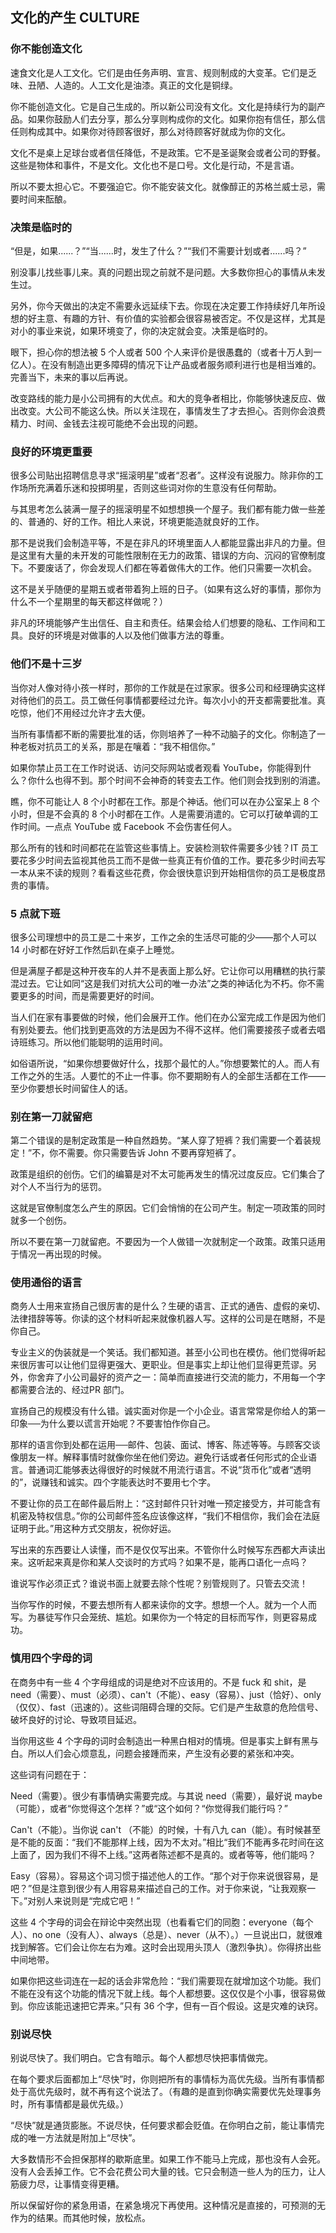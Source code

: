 ## 文化的产生 CULTURE

### 你不能创造文化

速食文化是人工文化。它们是由任务声明、宣言、规则制成的大变革。它们是乏味、丑陋、人造的。人工文化是油漆。真正的文化是铜绿。

你不能创造文化。它是自己生成的。所以新公司没有文化。文化是持续行为的副产品。如果你鼓励人们去分享，那么分享则构成你的文化。如果你抱有信任，那么信任则构成其中。如果你对待顾客很好，那么对待顾客好就成为你的文化。

文化不是桌上足球台或者信任降低，不是政策。它不是圣诞聚会或者公司的野餐。这些是物体和事件，不是文化。文化也不是口号。文化是行动，不是言语。

所以不要太担心它。不要强迫它。你不能安装文化。就像醇正的苏格兰威士忌，需要时间来酝酿。

### 决策是临时的

“但是，如果......？”“当......时，发生了什么？”“我们不需要计划或者......吗？”

别没事儿找些事儿来。真的问题出现之前就不是问题。大多数你担心的事情从未发生过。

另外，你今天做出的决定不需要永远延续下去。你现在决定要工作持续好几年所设想的好主意、有趣的方针、有价值的实验都会很容易被否定。不仅是这样，尤其是对小的事业来说，如果环境变了，你的决定就会变。决策是临时的。

眼下，担心你的想法被 5 个人或者 500 个人来评价是很愚蠢的（或者十万人到一亿人）。在没有制造出更多障碍的情况下让产品或者服务顺利进行也是相当难的。完善当下，未来的事以后再说。

改变路线的能力是小公司拥有的大优点。和大的竞争者相比，你能够快速反应、做出改变。大公司不能这么快。所以关注现在，事情发生了才去担心。否则你会浪费精力、时间、金钱去注视可能绝不会出现的问题。

### 良好的环境更重要

很多公司贴出招聘信息寻求“摇滚明星”或者“忍者”。这样没有说服力。除非你的工作场所充满着乐迷和投掷明星，否则这些词对你的生意没有任何帮助。

与其思考怎么装满一屋子的摇滚明星不如想想换一个屋子。我们都有能力做一些差的、普通的、好的工作。相比人来说，环境更能造就良好的工作。

那不是说我们会制造平等，不是在非凡的环境里面人人都能显露出非凡的力量。但是这里有大量的未开发的可能性限制在无力的政策、错误的方向、沉闷的官僚制度下。不要废话了，你会发现人们都在等着做伟大的工作。他们只需要一次机会。

这不是关乎随便的星期五或者带着狗上班的日子。（如果有这么好的事情，那你为什么不一个星期里的每天都这样做呢？）

非凡的环境能够产生出信任、自主和责任。结果会给人们想要的隐私、工作间和工具。良好的环境是对做事的人以及他们做事方法的尊重。

### 他们不是十三岁

当你对人像对待小孩一样时，那你的工作就是在过家家。很多公司和经理确实这样对待他们的员工。员工做任何事情都要经过允许。每次小小的开支都需要批准。真吃惊，他们不用经过允许才去大便。

当所有事情都不断的需要批准的话，你则培养了一种不动脑子的文化。你制造了一种老板对抗员工的关系，那是在嚷着：“我不相信你。”

如果你禁止员工在工作时说话、访问交际网站或者观看 YouTube，你能得到什么？你什么也得不到。那个时间不会神奇的转变去工作。他们则会找到别的消遣。

瞧，你不可能让人 8 个小时都在工作。那是个神话。他们可以在办公室呆上 8 个小时，但是不会真的 8 个小时都在工作。人是需要消遣的。它可以打破单调的工作时间。一点点 YouTube 或 Facebook 不会伤害任何人。

那么所有的钱和时间都花在监管这些事情上。安装检测软件需要多少钱？IT 员工要花多少时间去监视其他员工而不是做一些真正有价值的工作。要花多少时间去写一本从来不读的规则？看看这些花费，你会很快意识到开始相信你的员工是极度昂贵的事情。

### 5 点就下班

很多公司理想中的员工是二十来岁，工作之余的生活尽可能的少——那个人可以 14 小时都在好好工作然后趴在桌子上睡觉。

但是满屋子都是这种开夜车的人并不是表面上那么好。它让你可以用糟糕的执行蒙混过去。它让如同“这是我们对抗大公司的唯一办法”之类的神话化为不朽。你不需要更多的时间，而是需要更好的时间。

当人们在家有事要做的时候，他们会展开工作。他们在办公室完成工作是因为他们有别处要去。他们找到更高效的方法是因为不得不这样。他们需要接孩子或者去唱诗班练习。所以他们能聪明的运用时间。

如俗语所说，“如果你想要做好什么，找那个最忙的人。”你想要繁忙的人。而人有工作之外的生活。人要忙的不止一件事。你不要期盼有人的全部生活都在工作——至少你要想长时间留住人的话。

### 别在第一刀就留疤

第二个错误的是制定政策是一种自然趋势。“某人穿了短裤？我们需要一个着装规定！”不，你不需要。你只需要告诉 John 不要再穿短裤了。

政策是组织的创伤。它们的编纂是对不太可能再发生的情况过度反应。它们集合了对个人不当行为的惩罚。

这就是官僚制度怎么产生的原因。它们会悄悄的在公司产生。制定一项政策的同时就多一个创伤。

所以不要在第一刀就留疤。不要因为一个人做错一次就制定一个政策。政策只适用于情况一再出现的时候。

### 使用通俗的语言

商务人士用来宣扬自己很厉害的是什么？生硬的语言、正式的通告、虚假的亲切、法律措辞等等。你读的这个材料听起来就像机器人写。这样的公司是在瞎掰，不是你自己。

专业主义的伪装就是一个笑话。我们都知道。甚至小公司也在模仿。他们觉得听起来很厉害可以让他们显得更强大、更职业。但是事实上却让他们显得更荒谬。另外，你舍弃了小公司最好的资产之一：简单而直接进行交流的能力，不用每一个字都需要合法的、经过PR 部门。

宣扬自己的规模没有什么错。诚实面对你是一个小企业。语言常常是你给人的第一印象──为什么要以谎言开始呢？不要害怕作你自己。

那样的语言你到处都在运用──邮件、包装、面试、博客、陈述等等。与顾客交谈像朋友一样。解释事情时就像你坐在他们旁边。避免行话或者任何形式的企业语言。普通词汇能够表达得很好的时候就不用流行语言。不说“货币化”或者“透明的”，说赚钱和诚实。四个字能表达时不要用七个字。

不要让你的员工在邮件最后附上：“这封邮件只针对唯一预定接受方，并可能含有机密及特权信息。”你的公司邮件签名应该像这样，“我们不相信你，我们会在法庭证明于此。”用这种方式交朋友，祝你好运。

写出来的东西要让人读懂，而不是仅仅写出来。不管你什么时候写东西都大声读出来。这听起来真是你和某人交谈时的方式吗？如果不是，能再口语化一点吗？

谁说写作必须正式？谁说书面上就要去除个性呢？别管规则了。只管去交流！

当你写作的时候，不要去想所有人都来读你的文字。想想一个人。就为一个人而写。为暴徒写作只会笼统、尴尬。如果你为一个特定的目标而写作，则更容易成功。

### 慎用四个字母的词

在商务中有一些 4 个字母组成的词是绝对不应该用的。不是 fuck 和 shit，是 need（需要）、must（必须）、can't（不能）、easy（容易）、just（恰好）、only（仅仅）、fast（迅速的）。这些词阻碍合理的交际。它们是产生敌意的危险信号、破坏良好的讨论、导致项目延迟。

当你用这些 4 个字母的词时会制造出一种黑白相对的情境。但是事实上鲜有黑与白。所以人们会心烦意乱，问题会接踵而来，产生没有必要的紧张和冲突。

这些词有问题在于：

Need（需要）。很少有事情确实需要完成。与其说 need（需要），最好说 maybe（可能），或者“你觉得这个怎样？”或“这个如何？“你觉得我们能行吗？”

Can't（不能）。当你说 can't （不能）的时候，十有八九 can（能）。有时候甚至是不能的反面：“我们不能那样上线，因为不太对。”相比“我们不能再多花时间在这上面了，因为我们不得不上线。”这两者陈述都不是真的。或者等等，他们能吗？

Easy（容易）。容易这个词习惯于描述他人的工作。“那个对于你来说很容易，是吧？”但是注意到很少有人用容易来描述自己的工作。对于你来说，“让我观察一下。”对别人来说则是“完成它吧！”

这些 4 个字母的词会在辩论中突然出现（也看看它们的同胞：everyone（每个人）、no one（没有人）、always（总是）、never（从不）。）一旦说出口，就很难找到解答。它们会让你左右为难。这时会出现用头顶人（激烈争执）。你得挤出些中间地带。

如果你把这些词连在一起的话会非常危险：“我们需要现在就增加这个功能。我们不能在没有这个功能的情况下就上线。每个人都想要。这仅仅是个小事，很容易做到。你应该能迅速把它弄来。”只有 36 个字，但有一百个假设。这是灾难的诀窍。

### 别说尽快

别说尽快了。我们明白。它含有暗示。每个人都想尽快把事情做完。

在每个要求后面都加上“尽快”时，你则把所有的事情标为高优先级。当所有事情都处于高优先级时，就不再有这个说法了。（有趣的是直到你确实需要优先处理事务时，所有事情都是最优先级。）

“尽快”就是通货膨胀。不说尽快，任何要求都会贬值。在你明白之前，能让事情完成的唯一方法就是附加上“尽快”。

大多数情形不会担保那样的歇斯底里。如果工作不能马上完成，那也没有人会死。没有人会丢掉工作。它不会花费公司大量的钱。它只会制造一些人为的压力，让人筋疲力尽，让事情变得更糟。

所以保留好你的紧急用语，在紧急境况下再使用。这种情况是直接的，可预测的无作为的结果。而其他时候，放松点。
